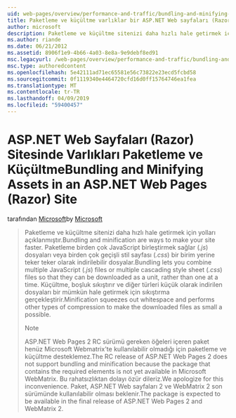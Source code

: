 ```yaml
---
uid: web-pages/overview/performance-and-traffic/bundling-and-minifying-assets-in-an-aspnet-web-pages-razor-site
title: Paketleme ve küçültme varlıklar bir ASP.NET Web sayfaları (Razor) sitesinde | Microsoft Docs
author: microsoft
description: Paketleme ve küçültme sitenizi daha hızlı hale getirmek için yolları açıklanmıştır. Paketleme sağlar, birden fazla JavaScript (.js) dosyası veya birden çok geçişli stil sayfası (...) birleştirme
ms.author: riande
ms.date: 06/21/2012
ms.assetid: 8906f1e9-4b66-4a03-8e8a-9e9debf8ed91
msc.legacyurl: /web-pages/overview/performance-and-traffic/bundling-and-minifying-assets-in-an-aspnet-web-pages-razor-site
msc.type: authoredcontent
ms.openlocfilehash: 5e42111ad71ec65581e56c73822e23ecd5fcbd58
ms.sourcegitcommit: 0f1119340e4464720cfd16d0ff15764746ea1fea
ms.translationtype: MT
ms.contentlocale: tr-TR
ms.lasthandoff: 04/09/2019
ms.locfileid: "59400457"
---
```

# <a name="bundling-and-minifying-assets-in-an-aspnet-web-pages-razor-site"></a><span data-ttu-id="cd21a-104">ASP.NET Web Sayfaları (Razor) Sitesinde Varlıkları Paketleme ve Küçültme</span><span class="sxs-lookup"><span data-stu-id="cd21a-104">Bundling and Minifying Assets in an ASP.NET Web Pages (Razor) Site</span></span>

<span data-ttu-id="cd21a-105">tarafından [Microsoft](https://github.com/microsoft)</span><span class="sxs-lookup"><span data-stu-id="cd21a-105">by [Microsoft](https://github.com/microsoft)</span></span>

> <span data-ttu-id="cd21a-106">Paketleme ve küçültme sitenizi daha hızlı hale getirmek için yolları açıklanmıştır.</span><span class="sxs-lookup"><span data-stu-id="cd21a-106">Bundling and minification are ways to make your site faster.</span></span> <span data-ttu-id="cd21a-107">Paketleme birden çok JavaScript birleştirmek sağlar (*.js*) dosyaları veya birden çok geçişli stil sayfası (*.css*) bir birim yerine teker teker olarak indirilebilir dosyalar.</span><span class="sxs-lookup"><span data-stu-id="cd21a-107">Bundling lets you combine multiple JavaScript (*.js*) files or multiple cascading style sheet (*.css*) files so that they can be downloaded as a unit, rather than one at a time.</span></span> <span data-ttu-id="cd21a-108">Küçültme, boşluk sıkıştırır ve diğer türleri küçük olarak indirilen dosyaları bir mümkün hale getirmek için sıkıştırma gerçekleştirir.</span><span class="sxs-lookup"><span data-stu-id="cd21a-108">Minification squeezes out whitespace and performs other types of compression to make the downloaded files as small a possible.</span></span>
> 
> > [!NOTE]
> > <span data-ttu-id="cd21a-109">ASP.NET Web Pages 2 RC sürümü gereken öğeleri içeren paket henüz Microsoft Webmatrix'te kullanılabilir olmadığı için paketleme ve küçültme desteklemez.</span><span class="sxs-lookup"><span data-stu-id="cd21a-109">The RC release of ASP.NET Web Pages 2 does not support bundling and minification because the package that contains the required elements is not yet available in Microsoft WebMatrix.</span></span> <span data-ttu-id="cd21a-110">Bu rahatsızlıktan dolayı özür dileriz.</span><span class="sxs-lookup"><span data-stu-id="cd21a-110">We apologize for this inconvenience.</span></span> <span data-ttu-id="cd21a-111">Paket, ASP.NET Web sayfaları 2 ve WebMatrix 2 son sürümünde kullanılabilir olması beklenir.</span><span class="sxs-lookup"><span data-stu-id="cd21a-111">The package is expected to be available in the final release of ASP.NET Web Pages 2 and WebMatrix 2.</span></span>
